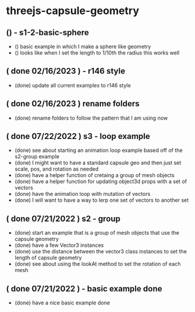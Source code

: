 # threejs-capsule-geometry

## () - s1-2-basic-sphere
* () basic example in which I make a sphere like geometry
* () looks like when I set the length to 1/10th the radius this works well

## ( done 02/16/2023 ) - r146 style
* (done) update all current examples to r146 style

## ( done 02/16/2023 ) rename folders
* (done) rename folders to follow the pattern that I am using now

## ( done 07/22/2022 ) s3 - loop example
* (done) see about starting an animation loop example based off of the s2-group example
* (done) I might want to have a standard capsule geo and then just set scale, pos, and rotation as needed
* (done) have a helper function of cretaing a group of mesh objects
* (done) have a helper function for updating object3d props with a set of vectors
* (done) have the animation loop with mutation of vectors
* (done) I will want to have a way to lerp one set of vectors to another set

## ( done 07/21/2022 ) s2 - group
* (done) start an example that is a group of mesh objects that use the capsule geometry 
* (done) have a few Vector3 instances
* (done) use the distance between the vector3 class instances to set the length of capsule geometry
* (done) see about using the lookAt method to set the rotation of each mesh

## ( done 07/21/2022 ) - basic example done
* (done) have a nice basic example done